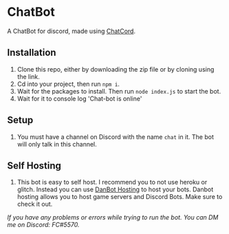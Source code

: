 # ChatBot
A ChatBot for discord, made using [ChatCord](https://www.npmjs.com/package/chatcord).

## Installation ##
1) Clone this repo, either by downloading the zip file or by cloning using the link.
2) Cd into your project, then run ```npm i```.
3) Wait for the packages to install. Then run ```node index.js``` to start the bot.
4) Wait for it to console log 'Chat-bot is online'

## Setup ##
1) You must have a channel on Discord with the name ```chat``` in it. The bot will only talk in this channel.

## Self Hosting ##
1) This bot is easy to self host. I recommend you to not use heroku or glitch. Instead you can use [DanBot Hosting](https://discord.gg/j5EnRwT) to host your bots. Danbot hosting allows you to host game servers and Discord Bots. Make sure to check it out.


*If you have any problems or errors while trying to run the bot. You can DM me on Discord: FC#5570.*


